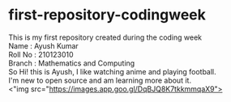 # first-repository-codingweek
This is my first repository created during the coding week<br>
Name : Ayush Kumar<br>
Roll No : 210123010<br>
Branch : Mathematics and Computing<br> 
So Hi! this is Ayush, I like watching anime and playing football.<br>
I'm new to open source and am learning more about it.<br>
<"img src="https://images.app.goo.gl/DqBJQ8K7tkkmmqaX9">
